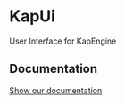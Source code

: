 # KapUi
User Interface for KapEngine

## Documentation
[Show our documentation](https://kap35.gitbook.io/kapui/)
